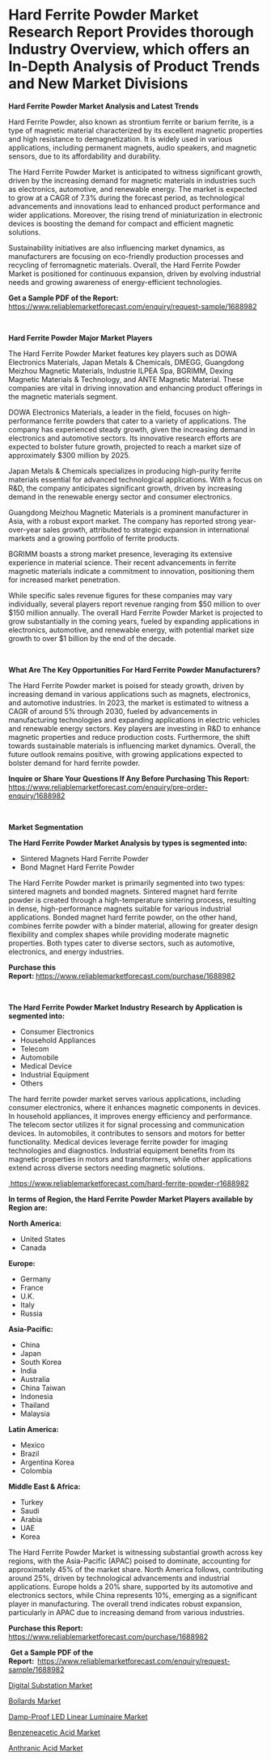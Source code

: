 <p><h1>Hard Ferrite Powder Market Research Report Provides thorough Industry Overview, which offers an In-Depth Analysis of Product Trends and New Market Divisions</h1></p><p><strong>Hard Ferrite Powder Market Analysis and Latest Trends</strong></p>
<p><p>Hard Ferrite Powder, also known as strontium ferrite or barium ferrite, is a type of magnetic material characterized by its excellent magnetic properties and high resistance to demagnetization. It is widely used in various applications, including permanent magnets, audio speakers, and magnetic sensors, due to its affordability and durability. </p><p>The Hard Ferrite Powder Market is anticipated to witness significant growth, driven by the increasing demand for magnetic materials in industries such as electronics, automotive, and renewable energy. The market is expected to grow at a CAGR of 7.3% during the forecast period, as technological advancements and innovations lead to enhanced product performance and wider applications. Moreover, the rising trend of miniaturization in electronic devices is boosting the demand for compact and efficient magnetic solutions. </p><p>Sustainability initiatives are also influencing market dynamics, as manufacturers are focusing on eco-friendly production processes and recycling of ferromagnetic materials. Overall, the Hard Ferrite Powder Market is positioned for continuous expansion, driven by evolving industrial needs and growing awareness of energy-efficient technologies.</p></p>
<p><strong>Get a Sample PDF of the Report:&nbsp;</strong> <a href="https://www.reliablemarketforecast.com/enquiry/request-sample/1688982?utm_campaign=1134&utm_medium=2&utm_source=Github&utm_content=ia&utm_term=17102024&utm_id=hard-ferrite-powder">https://www.reliablemarketforecast.com/enquiry/request-sample/1688982</a></p>
<p>&nbsp;</p>
<p><strong>Hard Ferrite Powder Major Market Players</strong></p>
<p><p>The Hard Ferrite Powder Market features key players such as DOWA Electronics Materials, Japan Metals & Chemicals, DMEGG, Guangdong Meizhou Magnetic Materials, Industrie ILPEA Spa, BGRIMM, Dexing Magnetic Materials & Technology, and ANTE Magnetic Material. These companies are vital in driving innovation and enhancing product offerings in the magnetic materials segment.</p><p>DOWA Electronics Materials, a leader in the field, focuses on high-performance ferrite powders that cater to a variety of applications. The company has experienced steady growth, given the increasing demand in electronics and automotive sectors. Its innovative research efforts are expected to bolster future growth, projected to reach a market size of approximately $300 million by 2025.</p><p>Japan Metals & Chemicals specializes in producing high-purity ferrite materials essential for advanced technological applications. With a focus on R&D, the company anticipates significant growth, driven by increasing demand in the renewable energy sector and consumer electronics.</p><p>Guangdong Meizhou Magnetic Materials is a prominent manufacturer in Asia, with a robust export market. The company has reported strong year-over-year sales growth, attributed to strategic expansion in international markets and a growing portfolio of ferrite products.</p><p>BGRIMM boasts a strong market presence, leveraging its extensive experience in material science. Their recent advancements in ferrite magnetic materials indicate a commitment to innovation, positioning them for increased market penetration.</p><p>While specific sales revenue figures for these companies may vary individually, several players report revenue ranging from $50 million to over $150 million annually. The overall Hard Ferrite Powder Market is projected to grow substantially in the coming years, fueled by expanding applications in electronics, automotive, and renewable energy, with potential market size growth to over $1 billion by the end of the decade.</p></p>
<p>&nbsp;</p>
<p><strong>What Are The Key Opportunities For Hard Ferrite Powder Manufacturers?</strong></p>
<p><p>The Hard Ferrite Powder market is poised for steady growth, driven by increasing demand in various applications such as magnets, electronics, and automotive industries. In 2023, the market is estimated to witness a CAGR of around 5% through 2030, fueled by advancements in manufacturing technologies and expanding applications in electric vehicles and renewable energy sectors. Key players are investing in R&D to enhance magnetic properties and reduce production costs. Furthermore, the shift towards sustainable materials is influencing market dynamics. Overall, the future outlook remains positive, with growing applications expected to bolster demand for hard ferrite powder.</p></p>
<p><strong>Inquire or Share Your Questions If Any Before Purchasing This Report:</strong> <a href="https://www.reliablemarketforecast.com/enquiry/pre-order-enquiry/1688982?utm_campaign=1134&utm_medium=2&utm_source=Github&utm_content=ia&utm_term=17102024&utm_id=hard-ferrite-powder">https://www.reliablemarketforecast.com/enquiry/pre-order-enquiry/1688982</a></p>
<p>&nbsp;</p>
<p><strong>Market Segmentation</strong></p>
<p><strong>The Hard Ferrite Powder Market Analysis by types is segmented into:</strong></p>
<p><ul><li>Sintered Magnets Hard Ferrite Powder</li><li>Bond Magnet Hard Ferrite Powder</li></ul></p>
<p><p>The Hard Ferrite Powder market is primarily segmented into two types: sintered magnets and bonded magnets. Sintered magnet hard ferrite powder is created through a high-temperature sintering process, resulting in dense, high-performance magnets suitable for various industrial applications. Bonded magnet hard ferrite powder, on the other hand, combines ferrite powder with a binder material, allowing for greater design flexibility and complex shapes while providing moderate magnetic properties. Both types cater to diverse sectors, such as automotive, electronics, and energy industries.</p></p>
<p><strong>Purchase this Report:&nbsp;</strong><a href="https://www.reliablemarketforecast.com/purchase/1688982?utm_campaign=1134&utm_medium=2&utm_source=Github&utm_content=ia&utm_term=17102024&utm_id=hard-ferrite-powder">https://www.reliablemarketforecast.com/purchase/1688982</a></p>
<p>&nbsp;</p>
<p><strong>The Hard Ferrite Powder Market Industry Research by Application is segmented into:</strong></p>
<p><ul><li>Consumer Electronics</li><li>Household Appliances</li><li>Telecom</li><li>Automobile</li><li>Medical Device</li><li>Industrial Equipment</li><li>Others</li></ul></p>
<p><p>The hard ferrite powder market serves various applications, including consumer electronics, where it enhances magnetic components in devices. In household appliances, it improves energy efficiency and performance. The telecom sector utilizes it for signal processing and communication devices. In automobiles, it contributes to sensors and motors for better functionality. Medical devices leverage ferrite powder for imaging technologies and diagnostics. Industrial equipment benefits from its magnetic properties in motors and transformers, while other applications extend across diverse sectors needing magnetic solutions.</p></p>
<p><a href="https://www.reliablemarketforecast.com/hard-ferrite-powder-r1688982?utm_campaign=1134&utm_medium=2&utm_source=Github&utm_content=ia&utm_term=17102024&utm_id=hard-ferrite-powder">&nbsp;https://www.reliablemarketforecast.com/hard-ferrite-powder-r1688982</a></p>
<p><strong>In terms of Region, the Hard Ferrite Powder Market Players available by Region are:</strong></p>
<p>
    <p> <strong> North America: </strong>
        <ul>
            <li>United States</li>
            <li>Canada</li>
        </ul>
        </p> 
    <p> <strong> Europe: </strong>
        <ul>
            <li>Germany</li>
            <li>France</li>
            <li>U.K.</li>
            <li>Italy</li>
            <li>Russia</li>
        </ul>
        </p> 
    <p> <strong> Asia-Pacific: </strong>
        <ul>
            <li>China</li>
            <li>Japan</li>
            <li>South Korea</li>
            <li>India</li>
            <li>Australia</li>
            <li>China Taiwan</li>
            <li>Indonesia</li>
            <li>Thailand</li>
            <li>Malaysia</li>
        </ul>
        </p> 
    <p> <strong> Latin America: </strong>
        <ul>
            <li>Mexico</li>
            <li>Brazil</li>
            <li>Argentina Korea</li>
            <li>Colombia</li>
        </ul>
        </p> 
    <p> <strong> Middle East & Africa: </strong>
        <ul>
            <li>Turkey</li>
            <li>Saudi</li>
            <li>Arabia</li>
            <li>UAE</li>
            <li>Korea</li>
        </ul>
    </p>
    </p>
<p><p>The Hard Ferrite Powder Market is witnessing substantial growth across key regions, with the Asia-Pacific (APAC) poised to dominate, accounting for approximately 45% of the market share. North America follows, contributing around 25%, driven by technological advancements and industrial applications. Europe holds a 20% share, supported by its automotive and electronics sectors, while China represents 10%, emerging as a significant player in manufacturing. The overall trend indicates robust expansion, particularly in APAC due to increasing demand from various industries.</p></p>
<p><strong>Purchase this Report: </strong><a href="https://www.reliablemarketforecast.com/purchase/1688982?utm_campaign=1134&utm_medium=2&utm_source=Github&utm_content=ia&utm_term=17102024&utm_id=hard-ferrite-powder">https://www.reliablemarketforecast.com/purchase/1688982</a></p>
<p>&nbsp;<strong>Get a Sample PDF of the Report:&nbsp;&nbsp;</strong><a href="https://www.reliablemarketforecast.com/enquiry/request-sample/1688982?utm_campaign=1134&utm_medium=2&utm_source=Github&utm_content=ia&utm_term=17102024&utm_id=hard-ferrite-powder">https://www.reliablemarketforecast.com/enquiry/request-sample/1688982</a></p>
<p><strong></strong></p>
<p><p><a href="https://issuu.com/reportprime-2/docs/digital-substation-market-size-2030_791597dffbe764?utm_campaign=1134&utm_medium=2&utm_source=Github&utm_content=ia&utm_term=17102024&utm_id=hard-ferrite-powder">Digital Substation Market</a></p><p><a href="https://issuu.com/reportprime-2/docs/bollards-market-size-2030.pptx_e08908571e5158?utm_campaign=1134&utm_medium=2&utm_source=Github&utm_content=ia&utm_term=17102024&utm_id=hard-ferrite-powder">Bollards Market</a></p><p><a href="https://github.com/zenap1yahrovat/Market-Research-Report-List-1/blob/main/damp-proof-led-linear-luminaire-market.md?utm_campaign=1134&utm_medium=2&utm_source=Github&utm_content=ia&utm_term=17102024&utm_id=hard-ferrite-powder">Damp-Proof LED Linear Luminaire Market</a></p><p><a href="https://www.linkedin.com/pulse/benzeneacetic-acid-market-global-regional-analysis-focus-region-8zzif?utm_campaign=1134&utm_medium=2&utm_source=Github&utm_content=ia&utm_term=17102024&utm_id=hard-ferrite-powder">Benzeneacetic Acid Market</a></p><p><a href="https://www.linkedin.com/pulse/insights-anthranic-acid-market-size-which-expanding-8-cagr-bq3qe?utm_campaign=1134&utm_medium=2&utm_source=Github&utm_content=ia&utm_term=17102024&utm_id=hard-ferrite-powder">Anthranic Acid Market</a></p></p>